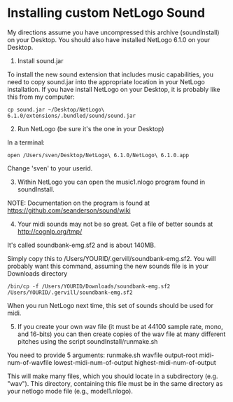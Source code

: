 
# Installing custom NetLogo Sound

My directions assume you have uncompressed this archive (soundInstall)
on your Desktop.  You should also have installed NetLogo 6.1.0 on your
Desktop.

1. Install sound.jar

To install the new sound extension that includes music capabilities,
you need to copy sound.jar into the appropriate location in your
NetLogo installation.  If you have install NetLogo on your Desktop, it
is probably like this from my computer:

```console
cp sound.jar ~/Desktop/NetLogo\ 6.1.0/extensions/.bundled/sound/sound.jar
```


2. Run NetLogo (be sure it's the one in your Desktop)

In a terminal:

```console
open /Users/sven/Desktop/NetLogo\ 6.1.0/NetLogo\ 6.1.0.app
```

Change 'sven' to your userid.

3. Within NetLogo you can open the music1.nlogo program found in soundInstall.

NOTE: Documentation on the program is found at https://github.com/seanderson/sound/wiki

4. Your midi sounds may not be so great.  Get a file of better sounds at http://cognlp.org/tmp/

It's called soundbank-emg.sf2 and is about 140MB.

Simply copy this to /Users/YOURID/.gervill/soundbank-emg.sf2.
You will probably want this command, assuming the new sounds file is in your Downloads directory

```console
/bin/cp -f /Users/YOURID/Downloads/soundbank-emg.sf2  /Users/YOURID/.gervill/soundbank-emg.sf2
```

When you run NetLogo next time, this set of sounds should be used for midi.

5. If you create your own wav file (it must be at 44100 sample rate,
mono, and 16-bits) you can then create copies of the wav file at many
different pitches using the script soundInstall/runmake.sh

You need to provide 5 arguments:
runmake.sh wavfile output-root midi-num-of-wavfile lowest-midi-num-of-output highest-midi-num-of-output

This will make many files, which you should locate in a subdirectory (e.g. "wav").
This directory, containing this file must be in the same directory as your netlogo mode file (e.g., model1.nlogo).







